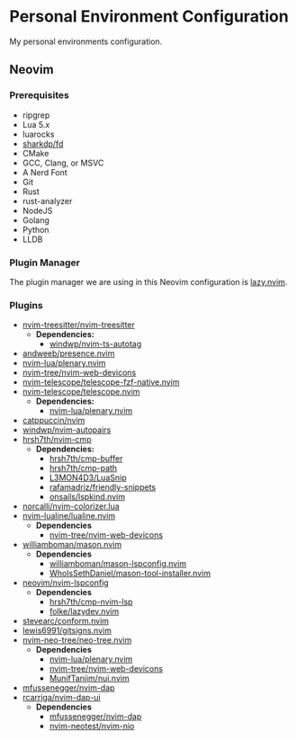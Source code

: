 # Personal Environment Configuration
My personal environments configuration.

## Neovim
### Prerequisites
- ripgrep
- Lua 5.x
- luarocks
- [sharkdp/fd](https://github.com/sharkdp/fd)
- CMake
- GCC, Clang, or MSVC
- A Nerd Font
- Git
- Rust
- rust-analyzer
- NodeJS
- Golang
- Python
- LLDB

### Plugin Manager
The plugin manager we are using in this Neovim configuration is [lazy.nvim](https://github.com/folke/lazy.nvim).

### Plugins
- [nvim-treesitter/nvim-treesitter](https://github.com/nvim-treesitter/nvim-treesitter)
    - **Dependencies:**
        - [windwp/nvim-ts-autotag](https://github.com/windwp/nvim-ts-autotag)
- [andweeb/presence.nvim](https://github.com/andweeb/presence.nvim)
- [nvim-lua/plenary.nvim](https://github.com/nvim-lua/plenary.nvim)
- [nvim-tree/nvim-web-devicons](https://github.com/nvim-tree/nvim-web-devicons)
- [nvim-telescope/telescope-fzf-native.nvim](https://github.com/nvim-telescope/telescope-fzf-native.nvim)
- [nvim-telescope/telescope.nvim](https://github.com/nvim-telescope/telescope.nvim/)
    - **Dependencies:**
        - [nvim-lua/plenary.nvim](https://github.com/nvim-lua/plenary.nvim)
- [catppuccin/nvim](https://github.com/catppuccin/nvim)
- [windwp/nvim-autopairs](https://github.com/windwp/nvim-autopairs)
- [hrsh7th/nvim-cmp](https://github.com/hrsh7th/nvim-cmp)
    - **Dependencies:**
        - [hrsh7th/cmp-buffer](https://github.com/hrsh7th/cmp-buffer)
        - [hrsh7th/cmp-path](https://github.com/hrsh7th/cmp-path)
        - [L3MON4D3/LuaSnip](https://github.com/L3MON4D3/LuaSnip)
        - [rafamadriz/friendly-snippets](https://github.com/rafamadriz/friendly-snippets)
        - [onsails/lspkind.nvim](https://github.com/onsails/lspkind.nvim)
- [norcalli/nvim-colorizer.lua](https://github.com/norcalli/nvim-colorizer.lua)
- [nvim-lualine/lualine.nvim](https://github.com/nvim-lualine/lualine.nvim)
    - **Dependencies**
        - [nvim-tree/nvim-web-devicons](https://github.com/nvim-tree/nvim-web-devicons)
- [williamboman/mason.nvim](https://github.com/williamboman/mason.nvim)
    - **Dependencies**
        - [williamboman/mason-lspconfig.nvim](https://github.com/williamboman/mason-lspconfig.nvim)
        - [WhoIsSethDaniel/mason-tool-installer.nvim](https://github.com/WhoIsSethDaniel/mason-tool-installer.nvim)
- [neovim/nvim-lspconfig](https://github.com/neovim/nvim-lspconfig)
    - **Dependencies**
        - [hrsh7th/cmp-nvim-lsp](https://github.com/hrsh7th/cmp-nvim-lsp)
        - [folke/lazydev.nvim](https://github.com/folke/lazydev.nvim)
- [stevearc/conform.nvim](https://github.com/stevearc/conform.nvim)
- [lewis6991/gitsigns.nvim](https://github.com/lewis6991/gitsigns.nvim)
- [nvim-neo-tree/neo-tree.nvim](https://github.com/nvim-neo-tree/neo-tree.nvim)
    - **Dependencies**
        - [nvim-lua/plenary.nvim](https://github.com/nvim-lua/plenary.nvim)
        - [nvim-tree/nvim-web-devicons](https://github.com/nvim-tree/nvim-web-devicons)
        - [MunifTanjim/nui.nvim](https://github.com/MunifTanjim/nui.nvim)
- [mfussenegger/nvim-dap](https://github.com/mfussenegger/nvim-dap)
- [rcarriga/nvim-dap-ui](https://github.com/rcarriga/nvim-dap-ui)
    - **Dependencies**
        - [mfussenegger/nvim-dap](https://github.com/mfussenegger/nvim-dap)
        - [nvim-neotest/nvim-nio](https://github.com/nvim-neotest/nvim-nio)
